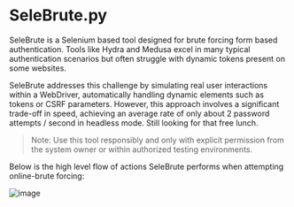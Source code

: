 # SeleBrute.py

SeleBrute is a Selenium based tool designed for brute forcing form based authentication. Tools like Hydra and Medusa excel in many typical authentication scenarios but often struggle with dynamic tokens present on some websites.

SeleBrute addresses this challenge by simulating real user interactions within a WebDriver, automatically handling dynamic elements such as tokens or CSRF parameters. However, this approach involves a significant trade-off in speed, achieving an average rate of only about 2 password attempts / second in headless mode. Still looking for that free lunch.

> Note: Use this tool responsibly and only with explicit permission from the system owner or within authorized testing environments.

Below is the high level flow of actions SeleBrute performs when attempting online-brute forcing:

![image](https://github.com/user-attachments/assets/d085688f-c06c-4cc0-b038-0be7683f4dca)
